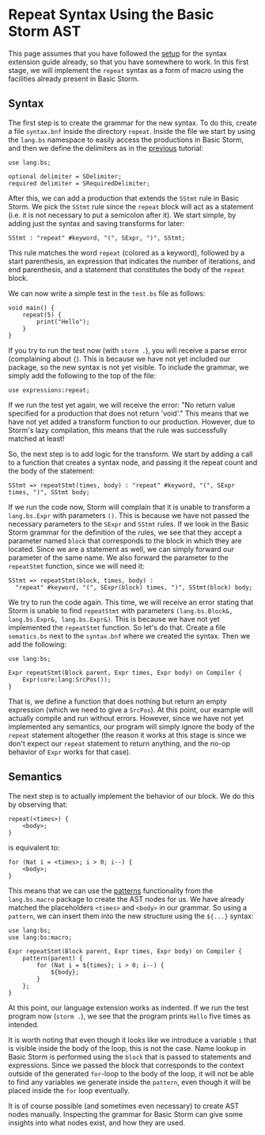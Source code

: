 Repeat Syntax Using the Basic Storm AST
=======================================

This page assumes that you have followed the [setup](md:..) for the syntax extension guide already,
so that you have somewhere to work. In this first stage, we will implement the `repeat` syntax as a
form of macro using the facilities already present in Basic Storm.

Syntax
------

The first step is to create the grammar for the new syntax. To do this, create a file `syntax.bnf`
inside the directory `repeat`. Inside the file we start by using the `lang.bs` namespace to easily
access the productions in Basic Storm, and then we define the delimiters as in the
[previous](md:../Using_Grammar) tutorial:

```bnf
use lang.bs;

optional delimiter = SDelimiter;
required delimiter = SRequiredDelimiter;
```

After this, we can add a production that extends the `SStmt` rule in Basic Storm. We pick the
`SStmt` rule since the `repeat` block will act as a statement (i.e. it is not necessary to put a
semicolon after it). We start simple, by adding just the syntax and saving transforms for later:

```bnf
SStmt : "repeat" #keyword, "(", SExpr, ")", SStmt;
```

This rule matches the word `repeat` (colored as a keyword), followed by a start parenthesis, an
expression that indicates the number of iterations, and end parenthesis, and a statement that
constitutes the body of the `repeat` block.

We can now write a simple test in the `test.bs` file as follows:

```bs:partial
void main() {
    repeat(5) {
        print("Hello");
    }
}
```

If you try to run the test now (with `storm .`), you will receive a parse error (complaining about
`{`). This is because we have not yet included our package, so the new syntax is not yet visible. To
include the grammar, we simply add the following to the top of the file:

```bs
use expressions:repeat;
```

If we run the test yet again, we will receive the error: "No return value specified for a production
that does not return 'void'." This means that we have not yet added a transform function to our
production. However, due to Storm's lazy compilation, this means that the rule was successfully
matched at least!

So, the next step is to add logic for the transform. We start by adding a call to a function that
creates a syntax node, and passing it the repeat count and the body of the statement:

```bnf
SStmt => repeatStmt(times, body) : "repeat" #keyword, "(", SExpr times, ")", SStmt body;
```

If we run the code now, Storm will complain that it is unable to transform a `lang.bs.Expr` with
parameters `()`. This is because we have not passed the necessary parameters to the `SExpr` and
`SStmt` rules. If we look in the Basic Storm grammar for the definition of the rules, we see that
they accept a parameter named `block` that corresponds to the block in which they are located. Since
we are a statement as well, we can simply forward our parameter of the same name. We also forward the parameter to the `repeatStmt` function, since we will need it:

```bnf
SStmt => repeatStmt(block, times, body) :
  "repeat" #keyword, "(", SExpr(block) times, ")", SStmt(block) body;
```

We try to run the code again. This time, we will receive an error stating that Storm is unable to
find `repeatStmt` with parameters `(lang.bs.Block&, lang.bs.Expr&, lang.bs.Expr&)`. This is because
we have not yet implemented the `repeatStmt` function. So let's do that. Create a file `sematics.bs`
next to the `syntax.bnf` where we created the syntax. Then we add the following:

```bs
use lang:bs;

Expr repeatStmt(Block parent, Expr times, Expr body) on Compiler {
    Expr(core:lang:SrcPos());
}
```

That is, we define a function that does nothing but return an empty expression (which we need to
give a `SrcPos`). At this point, our example will actually compile and run without errors. However,
since we have not yet implemented any semantics, our program will simply ignore the body of the
`repeat` statement altogether (the reason it works at this stage is since we don't expect our
`repeat` statement to return anything, and the no-op behavior of `Expr` works for that case).


Semantics
---------

The next step is to actually implement the behavior of our block. We do this by observing that:

```bsstmt:placeholders:use=tutorials.expressions.ast
repeat(<times>) {
    <body>;
}
```

is equivalent to:

```bsstmt:placeholders
for (Nat i = <times>; i > 0; i--) {
    <body>;
}
```

This means that we can use the
[patterns](md:/Language_Reference/Basic_Storm/Extensibility/Metaprogramming) functionality from the
`lang.bs.macro` package to create the AST nodes for us. We have already matched the placeholders
`<times>` and `<body>` in our grammar. So using a `pattern`, we can insert them into the new
structure using the `${...}` syntax:

```bs
use lang:bs;
use lang:bs:macro;

Expr repeatStmt(Block parent, Expr times, Expr body) on Compiler {
	pattern(parent) {
		for (Nat i = ${times}; i > 0; i--) {
			${body};
		}
	};
}
```

At this point, our language extension works as indented. If we run the test program now (`storm .`),
we see that the program prints `Hello` five times as intended.

It is worth noting that even though it looks like we introduce a variable `i` that is visible inside
the body of the loop, this is not the case. Name lookup in Basic Storm is performed using the
`block` that is passed to statements and expressions. Since we passed the block that corresponds to
the context outside of the generated `for`-loop to the body of the loop, it will not be able to find
any variables we generate inside the `pattern`, even though it will be placed inside the `for` loop
eventually.

It is of course possible (and sometimes even necessary) to create AST nodes manually. Inspecting the
grammar for Basic Storm can give some insights into what nodes exist, and how they are used.

